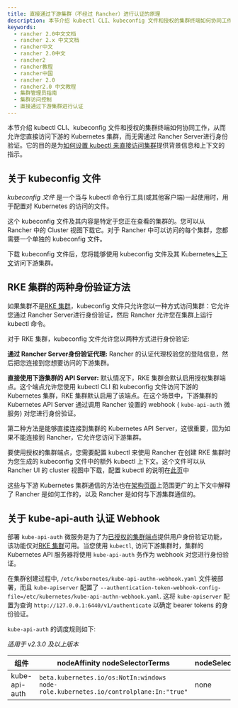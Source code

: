 ```yaml
---
title: 直接通过下游集群（不经过 Rancher）进行认证的原理
description: 本节介绍 kubectl CLI、kubeconfig 文件和授权的集群终端如何协同工作，从而允许您直接访问下游的 Kubernetes 集群，而无需通过 Rancher Server进行身份验证。它的目的是为如何设置 kubectl 来直接访问集群提供背景信息和上下文的指示。
keywords:
  - rancher 2.0中文文档
  - rancher 2.x 中文文档
  - rancher中文
  - rancher 2.0中文
  - rancher2
  - rancher教程
  - rancher中国
  - rancher 2.0
  - rancher2.0 中文教程
  - 集群管理员指南
  - 集群访问控制
  - 直接通过下游集群进行认证
---
```


本节介绍 kubectl CLI、kubeconfig 文件和授权的集群终端如何协同工作，从而允许您直接访问下游的 Kubernetes 集群，而无需通过 Rancher Server进行身份验证。它的目的是为[如何设置 kubectl 来直接访问集群](/docs/cluster-admin/cluster-access/kubectl/_index)提供背景信息和上下文的指示。

## 关于 kubeconfig 文件

_kubeconfig 文件_ 是一个当与 kubectl 命令行工具(或其他客户端)一起使用时，用于配置对 Kubernetes 的访问的文件。

这个 kubeconfig 文件及其内容是特定于您正在查看的集群的。您可以从 Rancher 中的 Cluster 视图下载它。对于 Rancher 中可以访问的每个集群，您都需要一个单独的 kubeconfig 文件。

下载 kubeconfig 文件后，您将能够使用 kubeconfig 文件及其 Kubernetes[上下文](https://kubernetes.io/docs/reference/kubectl/cheatsheet/#kubectl-context-and-configuration)访问下游集群。

## RKE 集群的两种身份验证方法

如果集群不是[RKE 集群](/docs/cluster-provisioning/rke-clusters/_index)，kubeconfig 文件只允许您以一种方式访问集群：它允许您通过 Rancher Server进行身份验证，然后 Rancher 允许您在集群上运行 kubectl 命令。

对于 RKE 集群，kubeconfig 文件允许您以两种方式进行身份验证:

**通过 Rancher Server身份验证代理:** Rancher 的认证代理校验您的登陆信息，然后把您连接到您想要访问的下游集群。

**直接使用下游集群的 API Server:** 默认情况下，RKE 集群会默认启用授权集群端点。这个端点允许您使用 kubectl CLI 和 kubeconfig 文件访问下游的 Kubernetes 集群，RKE 集群默认启用了该端点。在这个场景中，下游集群的 Kubernetes API Server 通过调用 Rancher 设置的 webhook ( `kube-api-auth` 微服务) 对您进行身份验证。

第二种方法是能够直接连接到集群的 Kubernetes API Server，这很重要，因为如果不能连接到 Rancher，它允许您访问下游集群。

要使用授权的集群端点，您需要配置 kubectl 来使用 Rancher 在创建 RKE 集群时为您生成的 kubeconfig 文件中的额外 kubectl 上下文。这个文件可以从 Rancher UI 的 cluster 视图中下载，配置 kubectl 的说明在[此页](/docs/cluster-admin/cluster-access/kubectl/_index)中

这些与下游 Kubernetes 集群通信的方法也在[架构页面](/docs/overview/architecture/_index)上范围更广的上下文中解释了 Rancher 是如何工作的，以及 Rancher 是如何与下游集群通信的。

## 关于 kube-api-auth 认证 Webhook

部署 `kube-api-auth` 微服务是为了为[已授权的集群端点](/docs/overview/architecture/_index)提供用户身份验证功能，该功能仅对[RKE 集群](/docs/cluster-provisioning/rke-clusters/_index)可用。当您使用 `kubectl`, 访问下游集群时，集群的 Kubernetes API 服务器将使用 `kube-api-auth` 务作为 webhook 对您进行身份验证。

在集群创建过程中, `/etc/kubernetes/kube-api-authn-webhook.yaml` 文件被部署，而且 `kube-apiserver` 配置了 `--authentication-token-webhook-config-file=/etc/kubernetes/kube-api-authn-webhook.yaml`. 这将 `kube-apiserver` 配置为查询 `http://127.0.0.1:6440/v1/authenticate` 以确定 bearer tokens 的身份验证。

`kube-api-auth` 的调度规则如下:

_适用于 v2.3.0 及以上版本_

| 组件          | nodeAffinity nodeSelectorTerms                                                             | nodeSelector | Tolerations       |
| ------------- | ------------------------------------------------------------------------------------------ | ------------ | ----------------- |
| kube-api-auth | `beta.kubernetes.io/os:NotIn:windows`<br/>`node-role.kubernetes.io/controlplane:In:"true"` | none         | `operator:Exists` |
